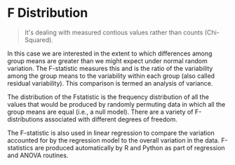 # F Distribution

> It's dealing with measured contious values rather than counts (Chi-Squared).

In this case we are interested in the extent to which differences among group means are greater than we might expect under normal random variation. The F-statistic measures this and is the ratio of the variability among the group means to the variability within each group (also called residual variability). This comparison is termed an  analysis of variance.

The distribution of the Fstatistic is the frequency distribution of all the values that would be produced by randomly permuting data in which all the group means are equal (i.e., a null model). There are a variety of F-distributions associated with different degrees of freedom.

The F-statistic is also used in linear regression to compare the variation accounted for by the regression model to the overall variation in the data. F-statistics are produced automatically by  R  and  Python  as part of regression and ANOVA routines.

